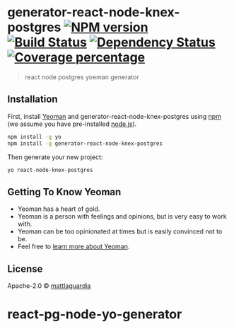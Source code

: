 # generator-react-node-knex-postgres [![NPM version][npm-image]][npm-url] [![Build Status][travis-image]][travis-url] [![Dependency Status][daviddm-image]][daviddm-url] [![Coverage percentage][coveralls-image]][coveralls-url]
> react node postgres yoeman generator

## Installation

First, install [Yeoman](http://yeoman.io) and generator-react-node-knex-postgres using [npm](https://www.npmjs.com/) (we assume you have pre-installed [node.js](https://nodejs.org/)).

```bash
npm install -g yo
npm install -g generator-react-node-knex-postgres
```

Then generate your new project:

```bash
yo react-node-knex-postgres
```

## Getting To Know Yeoman

 * Yeoman has a heart of gold.
 * Yeoman is a person with feelings and opinions, but is very easy to work with.
 * Yeoman can be too opinionated at times but is easily convinced not to be.
 * Feel free to [learn more about Yeoman](http://yeoman.io/).

## License

Apache-2.0 © [mattlaguardia]()


[npm-image]: https://badge.fury.io/js/generator-react-node-knex-postgres.svg
[npm-url]: https://npmjs.org/package/generator-react-node-knex-postgres
[travis-image]: https://travis-ci.org/mattlaguardia/generator-react-node-knex-postgres.svg?branch=master
[travis-url]: https://travis-ci.org/mattlaguardia/generator-react-node-knex-postgres
[daviddm-image]: https://david-dm.org/mattlaguardia/generator-react-node-knex-postgres.svg?theme=shields.io
[daviddm-url]: https://david-dm.org/mattlaguardia/generator-react-node-knex-postgres
[coveralls-image]: https://coveralls.io/repos/mattlaguardia/generator-react-node-knex-postgres/badge.svg
[coveralls-url]: https://coveralls.io/r/mattlaguardia/generator-react-node-knex-postgres
# react-pg-node-yo-generator
